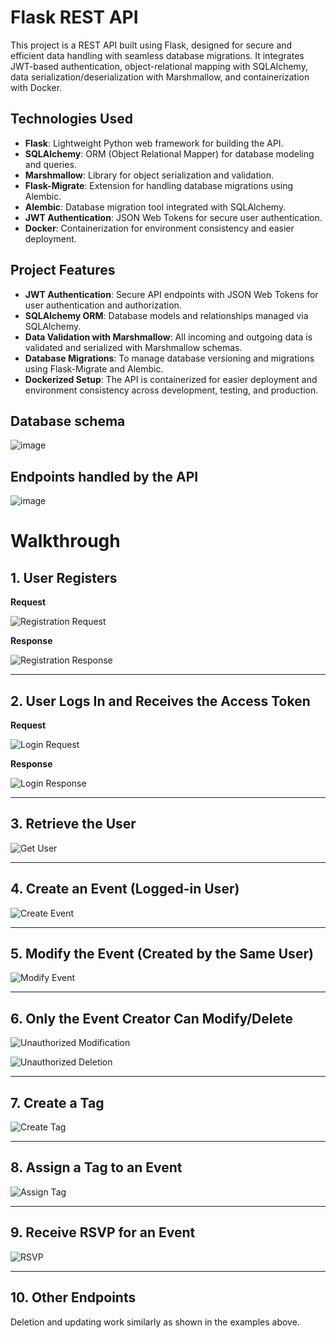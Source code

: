 # Flask REST API

This project is a REST API built using Flask, designed for secure and efficient data handling with seamless database migrations. It integrates JWT-based authentication, object-relational mapping with SQLAlchemy, data serialization/deserialization with Marshmallow, and containerization with Docker.

## Technologies Used

- **Flask**: Lightweight Python web framework for building the API.
- **SQLAlchemy**: ORM (Object Relational Mapper) for database modeling and queries.
- **Marshmallow**: Library for object serialization and validation.
- **Flask-Migrate**: Extension for handling database migrations using Alembic.
- **Alembic**: Database migration tool integrated with SQLAlchemy.
- **JWT Authentication**: JSON Web Tokens for secure user authentication.
- **Docker**: Containerization for environment consistency and easier deployment.

## Project Features

- **JWT Authentication**: Secure API endpoints with JSON Web Tokens for user authentication and authorization.
- **SQLAlchemy ORM**: Database models and relationships managed via SQLAlchemy.
- **Data Validation with Marshmallow**: All incoming and outgoing data is validated and serialized with Marshmallow schemas.
- **Database Migrations**: To manage database versioning and migrations using Flask-Migrate and Alembic.
- **Dockerized Setup**: The API is containerized for easier deployment and environment consistency across development, testing, and production.

## Database schema
![image](https://github.com/user-attachments/assets/3a8f546b-0e2d-4f49-8770-70ccdb809c39)

## Endpoints handled by the API

![image](https://github.com/user-attachments/assets/92e7ba33-db78-4237-8351-694f7c6f9ca8)

# Walkthrough

## 1. User Registers

**Request**

![Registration Request](https://github.com/user-attachments/assets/28f57a9b-a5c3-4418-86b4-abe1a004b936)

**Response**

![Registration Response](https://github.com/user-attachments/assets/3ccf64f5-6a58-440f-808e-bfeb46b56a3f)

---

## 2. User Logs In and Receives the Access Token

**Request**

![Login Request](https://github.com/user-attachments/assets/0812decd-9122-4c88-8ae8-760e0d549afd)

**Response**

![Login Response](https://github.com/user-attachments/assets/6e749809-cfac-44cb-b9e4-070be8fd750f)

---

## 3. Retrieve the User

![Get User](https://github.com/user-attachments/assets/036b474a-5191-4da7-84ff-43820d4ac32b)

---

## 4. Create an Event (Logged-in User)

![Create Event](https://github.com/user-attachments/assets/d3b79f94-5dff-4350-9bd8-e7901cec7a8d)

---

## 5. Modify the Event (Created by the Same User)

![Modify Event](https://github.com/user-attachments/assets/243f4286-c6da-4ada-959a-c4d9d63725eb)

---

## 6. Only the Event Creator Can Modify/Delete

![Unauthorized Modification](https://github.com/user-attachments/assets/565c2a1f-72e5-4900-83ce-88e83e43e7d2)

![Unauthorized Deletion](https://github.com/user-attachments/assets/40131502-df49-4298-85da-d93c1acc9e1a)

---

## 7. Create a Tag

![Create Tag](https://github.com/user-attachments/assets/6c08283f-cb36-4fac-b7e6-13697cdc1e9d)

---

## 8. Assign a Tag to an Event

![Assign Tag](https://github.com/user-attachments/assets/08e8d9f2-32d3-4f77-a544-516d1bae285c)

---

## 9. Receive RSVP for an Event

![RSVP](https://github.com/user-attachments/assets/da07c6c2-b1d0-4d19-a9e6-cb6b386feaea)

---

## 10. Other Endpoints

Deletion and updating work similarly as shown in the examples above.















